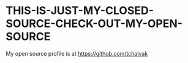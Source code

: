 # THIS-IS-JUST-MY-CLOSED-SOURCE-CHECK-OUT-MY-OPEN-SOURCE
My open source profile is at https://github.com/tchalvak
